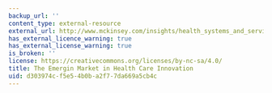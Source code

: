 ```yaml
---
backup_url: ''
content_type: external-resource
external_url: http://www.mckinsey.com/insights/health_systems_and_services/the_emerging_market_in_health_care_innovation
has_external_licence_warning: true
has_external_license_warning: true
is_broken: ''
license: https://creativecommons.org/licenses/by-nc-sa/4.0/
title: The Emergin Market in Health Care Innovation
uid: d303974c-f5e5-4b0b-a2f7-7da669a5cb4c
---
```

